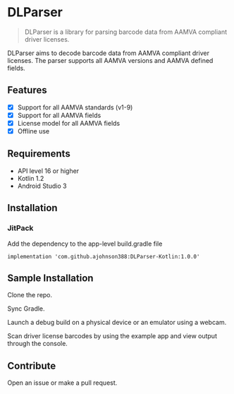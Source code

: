 # DLParser

> DLParser is a library for parsing barcode data from AAMVA compliant driver licenses.

DLParser aims to decode barcode data from AAMVA compliant driver licenses. The parser
supports all AAMVA versions and AAMVA defined fields.

## Features

- [x] Support for all AAMVA standards (v1-9)
- [x] Support for all AAMVA fields
- [x] License model for all AAMVA fields
- [x] Offline use

## Requirements

- API level 16 or higher
- Kotlin 1.2
- Android Studio 3

## Installation

### JitPack

Add the dependency to the app-level build.gradle file

`implementation 'com.github.ajohnson388:DLParser-Kotlin:1.0.0'`

## Sample Installation

Clone the repo.

Sync Gradle.

Launch a debug build on a physical device or an emulator using a webcam.

Scan driver license barcodes by using the example app and view output through the console.

## Contribute

Open an issue or make a pull request.
